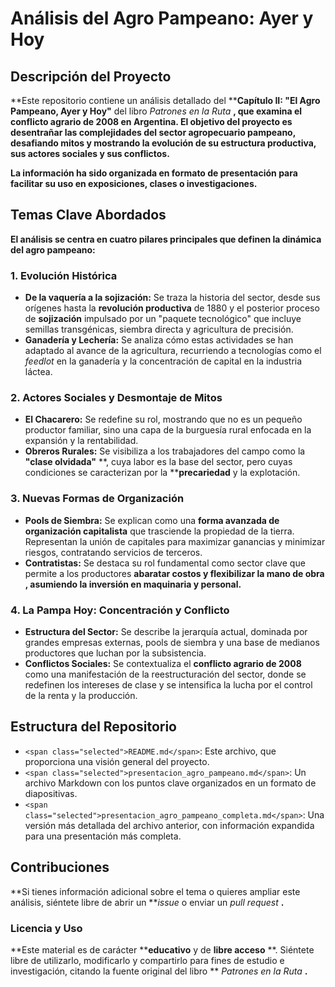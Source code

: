 
# Análisis del Agro Pampeano: Ayer y Hoy

## Descripción del Proyecto

**Este repositorio contiene un análisis detallado del ****Capítulo II: "El Agro Pampeano, Ayer y Hoy"** del libro  *Patrones en la Ruta* **, que examina el conflicto agrario de 2008 en Argentina. El objetivo del proyecto es desentrañar las complejidades del sector agropecuario pampeano, desafiando mitos y mostrando la evolución de su estructura productiva, sus actores sociales y sus conflictos.**

**La información ha sido organizada en formato de presentación para facilitar su uso en exposiciones, clases o investigaciones.**

## Temas Clave Abordados

**El análisis se centra en cuatro pilares principales que definen la dinámica del agro pampeano:**

### 1. Evolución Histórica

* **De la vaquería a la sojización:** Se traza la historia del sector, desde sus orígenes hasta la **revolución productiva** de 1880 y el posterior proceso de **sojización** impulsado por un "paquete tecnológico" que incluye semillas transgénicas, siembra directa y agricultura de precisión.
* **Ganadería y Lechería:** Se analiza cómo estas actividades se han adaptado al avance de la agricultura, recurriendo a tecnologías como el *feedlot* en la ganadería y la concentración de capital en la industria láctea.

### 2. Actores Sociales y Desmontaje de Mitos

* **El Chacarero:** Se redefine su rol, mostrando que no es un pequeño productor familiar, sino una capa de la burguesía rural enfocada en la expansión y la rentabilidad.
* **Obreros Rurales:** Se visibiliza a los trabajadores del campo como la  **"clase olvidada"** **, cuya labor es la base del sector, pero cuyas condiciones se caracterizan por la ****precariedad** y la explotación.

### 3. Nuevas Formas de Organización

* **Pools de Siembra:** Se explican como una **forma avanzada de organización capitalista** que trasciende la propiedad de la tierra. Representan la unión de capitales para maximizar ganancias y minimizar riesgos, contratando servicios de terceros.
* **Contratistas:** Se destaca su rol fundamental como sector clave que permite a los productores  **abaratar costos y flexibilizar la mano de obra** **, asumiendo la inversión en maquinaria y personal.**

### 4. La Pampa Hoy: Concentración y Conflicto

* **Estructura del Sector:** Se describe la jerarquía actual, dominada por grandes empresas externas, pools de siembra y una base de medianos productores que luchan por la subsistencia.
* **Conflictos Sociales:** Se contextualiza el **conflicto agrario de 2008** como una manifestación de la reestructuración del sector, donde se redefinen los intereses de clase y se intensifica la lucha por el control de la renta y la producción.

## Estructura del Repositorio

* `<span class="selected">README.md</span>`: Este archivo, que proporciona una visión general del proyecto.
* `<span class="selected">presentacion_agro_pampeano.md</span>`: Un archivo Markdown con los puntos clave organizados en un formato de diapositivas.
* `<span class="selected">presentacion_agro_pampeano_completa.md</span>`: Una versión más detallada del archivo anterior, con información expandida para una presentación más completa.

## Contribuciones

**Si tienes información adicional sobre el tema o quieres ampliar este análisis, siéntete libre de abrir un ***issue* o enviar un  *pull request* **.**

### Licencia y Uso

**Este material es de carácter ****educativo** y de  **libre acceso** **. Siéntete libre de utilizarlo, modificarlo y compartirlo para fines de estudio e investigación, citando la fuente original del libro ** *Patrones en la Ruta* **.**
